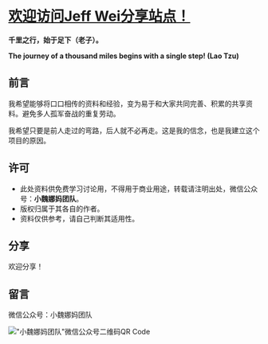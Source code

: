 # [欢迎访问Jeff Wei分享站点！](https://onhalfway.github.io/weijiacheng)

**千里之行，始于足下（老子）。**

**The journey of a thousand miles begins with a single step! (Lao Tzu)**

## 前言

我希望能够将口口相传的资料和经验，变为易于和大家共同完善、积累的共享资料。避免多人孤军奋战的重复劳动。

我希望只要是前人走过的弯路，后人就不必再走。这是我的信念，也是我建立这个项目的原因。

## 许可

* 此处资料供免费学习讨论用，不得用于商业用途，转载请注明出处，微信公众号：**小魏娜妈团队**。
* 版权归属于其各自的作者。
* 资料仅供参考，请自己判断其适用性。

## 分享

欢迎分享！

## 留言

微信公众号：小魏娜妈团队

!["小魏娜妈团队"微信公众号二维码QR Code](/weijiacheng/img/wechat-qr-code.jpg)
